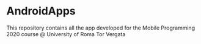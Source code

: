 # AndroidApps
This repository contains all the app developed for the Mobile Programming 2020 course @ University of  Roma Tor Vergata
